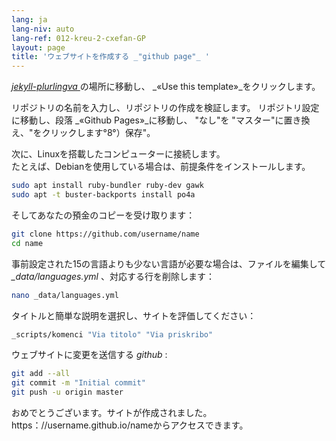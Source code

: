 ```yaml
---
lang: ja
lang-niv: auto
lang-ref: 012-kreu-2-cxefan-GP
layout: page
title: 'ウェブサイトを作成する _"github page"_ '
---
```


 [ _jekyll-plurlingva_ ](https://github.com/jmichault/jekyll-plurlingva)の場所に移動し、 _«Use this template»_をクリックします。

リポジトリの名前を入力し、リポジトリの作成を検証します。
リポジトリ設定に移動し、段落 _«Github Pages»_に移動し、 "なし"を "マスター"に置き換え、"をクリックします°8°）保存"。

次に、Linuxを搭載したコンピューターに接続します。  
たとえば、Debianを使用している場合は、前提条件をインストールします。
```bash
sudo apt install ruby-bundler ruby-dev gawk
sudo apt -t buster-backports install po4a
```

そしてあなたの預金のコピーを受け取ります：
```bash
git clone https://github.com/username/name
cd name
```

事前設定された15の言語よりも少ない言語が必要な場合は、ファイルを編集して _\_data/languages.yml_ 、対応する行を削除します：
```bash
nano _data/languages.yml
```

タイトルと簡単な説明を選択し、サイトを評価してください：
```bash
_scripts/komenci "Via titolo" "Via priskribo"
```

ウェブサイトに変更を送信する _github_ :
```bash
git add --all
git commit -m "Initial commit"
git push -u origin master
```

おめでとうございます。サイトが作成されました。https：//username.github.io/nameからアクセスできます。

